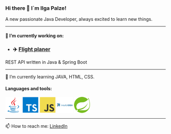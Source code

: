 ### Hi there 👋 I`m Ilga Palze!
A new passionate Java Developer, always excited to learn new things.

---
 #### 🔭 I’m currently working on:

- ### ✈️ [Flight planer](https://github.com/IlgaP/flight-planner)
 REST API written in Java & Spring Boot

---
 🌱 I’m currently learning JAVA, HTML, CSS. 
 #### Languages and tools:

<img src="https://github.com/devicons/devicon/blob/master/icons/java/java-original.svg" alt="Java Logo" width="50" height="50"/> <img src="https://github.com/devicons/devicon/blob/master/icons/typescript/typescript-original.svg" alt="TypeScript Logo" width="50" height="50"/> <img src="https://github.com/devicons/devicon/blob/master/icons/javascript/javascript-original.svg" alt="JavaScript Logo" width="50" height="50"/> <img src="https://github.com/devicons/devicon/blob/master/icons/intellij/intellij-original-wordmark.svg" alt="IntelliJ Logo" width="50" height="50"/> <img src="https://github.com/devicons/devicon/blob/master/icons/spring/spring-original.svg" alt="Spring Logo" width="50" height="50"/>

---
📫 How to reach me: [LinkedIn](https://www.linkedin.com/in/ilga-palze/)

<!--
**IlgaP/IlgaP** is a ✨ _special_ ✨ repository because its `README.md` (this file) appears on your GitHub profile.

Here are some ideas to get you started:

- 🔭 I’m currently working on ...
- 🌱 I’m currently learning ...
- 👯 I’m looking to collaborate on ...
- 🤔 I’m looking for help with ...
- 💬 Ask me about ...
- 📫 How to reach me: ...
- 😄 Pronouns: ...
- ⚡ Fun fact: ...
-->
